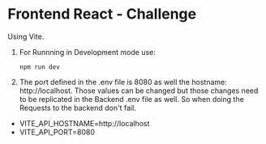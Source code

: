 # Frontend React - Challenge

Using Vite.

1. For Runnning in Development mode use:
    ```
    npm run dev
    ```
2. The port defined in the .env file is 8080 as well the hostname: http://localhost.
   Those values can be changed but those changes need to be replicated in the Backend .env file as well. So when doing the Requests to the backend don't fail.

- VITE_API_HOSTNAME=http://localhost
- VITE_API_PORT=8080

